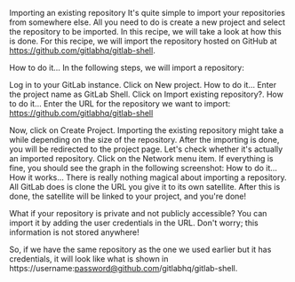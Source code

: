 Importing an existing repository
It's quite simple to import your repositories from somewhere else. All you need to do is create a new project and select the repository to be imported. In this recipe, we will take a look at how this is done. For this recipe, we will import the repository hosted on GitHub at https://github.com/gitlabhq/gitlab-shell.

How to do it…
In the following steps, we will import a repository:

Log in to your GitLab instance.
Click on New project.
How to do it…
Enter the project name as GitLab Shell.
Click on Import existing repository?.
How to do it…
Enter the URL for the repository we want to import:
https://github.com/gitlabhq/gitlab-shell

Now, click on Create Project.
Importing the existing repository might take a while depending on the size of the repository.
After the importing is done, you will be redirected to the project page.
Let's check whether it's actually an imported repository. Click on the Network menu item. If everything is fine, you should see the graph in the following screenshot:
How to do it…
How it works…
There is really nothing magical about importing a repository. All GitLab does is clone the URL you give it to its own satellite. After this is done, the satellite will be linked to your project, and you're done!

What if your repository is private and not publicly accessible? You can import it by adding the user credentials in the URL. Don't worry; this information is not stored anywhere!

So, if we have the same repository as the one we used earlier but it has credentials, it will look like what is shown in https://username:password@github.com/gitlabhq/gitlab-shell.
